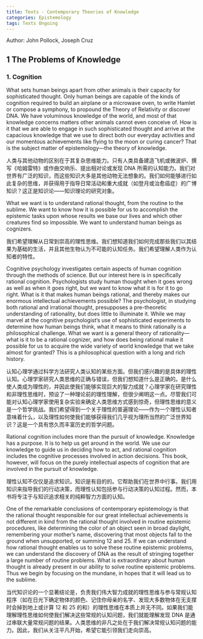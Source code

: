 ```yaml
---
title: Texts - Contemporary Theories of Knowledge
categories: Epistemology
tags: Texts Ongoing
---
```


Author: John Pollock, Joseph Cruz

## 1 The Problems of Knowledge

### 1. Cognition

What sets human beings apart from other animals is their capacity for sophisticated thought. Only human beings are capable of the kinds of cognition required to build an airplane or a microwave oven, to write Hamlet or compose a symphony, to propound the Theory of Relativity or discover DNA. We have voluminous knowledge of the world, and most of that knowledge concerns matters other animals cannot even conceive of. How is it that we are able to engage in such sophisticated thought and arrive at the capacious knowledge that we use to direct both our everyday activities and our momentous achievements like flying to the moon or curing cancer? That is the subject matter of epistemology—the theory of knowledge.

人类与其他动物的区别在于其复杂思维能力。只有人类具备建造飞机或微波炉、撰写《哈姆雷特》或作曲交响乐、提出相对论或发现 DNA 所需的认知能力。我们对世界有广泛的知识，而这些知识大多是其他动物无法想象的。我们如何能够进行如此复杂的思维，并获得用于指导日常活动和重大成就（如登月或治愈癌症）的广博知识？这正是知识论——知识理论的研究对象。

What we want is to understand rational thought, from the routine to the sublime. We want to know how it is possible for us to accomplish the epistemic tasks upon whose results we base our lives and which other creatures find so impossible. We want to understand human beings as cognizers.

我们希望理解从日常到崇高的理性思维。我们想知道我们如何完成那些我们以其结果为基础的生活，并且其他生物认为不可能的认知任务。我们希望理解人类作为认知者的特性。

Cognitive psychology investigates certain aspects of human cognition through the methods of science. But our interest here is in specifically rational cognition. Psychologists study human thought when it goes wrong as well as when it goes right, but we want to know what it is for it to go right. What is it that makes human beings rational, and thereby makes our enormous intellectual achievements possible? The psychologist, in studying both rational and irrational thought, presupposes a pre-theoretic understanding of rationality, but does little to illuminate it. While we may marvel at the cognitive psychologist’s use of sophisticated experiments to determine how human beings think, what it means to think rationally is a philosophical challenge. What we want is a general theory of rationality—what is it to be a rational cognizer, and how does being rational make it possible for us to acquire the wide variety of world knowledge that we take almost for granted? This is a philosophical question with a long and rich history.

认知心理学通过科学方法研究人类认知的某些方面。但我们感兴趣的是具体的理性认知。心理学家研究人类思维的正确与错误，但我们想知道什么是正确的。是什么使人类成为理性的，并因此使我们能够实现巨大的智力成就？心理学家在研究理性和非理性思维时，预设了一种理论前的理性理解，但很少阐明这一点。尽管我们可能对认知心理学家使用复杂实验来确定人类思维方式感到惊奇，但理性思维的意义是一个哲学挑战。我们希望得到一个关于理性的普遍理论——作为一个理性认知者意味着什么，以及理性如何使我们能够获得我们几乎视为理所当然的广泛世界知识？这是一个具有悠久而丰富历史的哲学问题。

Rational cognition includes more than the pursuit of knowledge. Knowledge has a purpose. It is to help us get around in the world. We use our knowledge to guide us in deciding how to act, and rational cognition includes the cognitive processes involved in action decisions. This book, however, will focus on the purely intellectual aspects of cognition that are involved in the pursuit of knowledge.


理性认知不仅仅是追求知识。知识是有目的的。它帮助我们在世界中行事。我们用知识来指导我们的行动决策，而理性认知包括参与行动决策的认知过程。然而，本书将专注于与知识追求相关的纯粹智力方面的认知。

One of the remarkable conclusions of contemporary epistemology is that the rational thought responsible for our great intellectual achievements is not different in kind from the rational thought involved in routine epistemic procedures, like determining the color of an object seen in broad daylight, remembering your mother’s name, discovering that most objects fall to the ground when unsupported, or summing 12 and 25. If we can understand how rational thought enables us to solve these routine epistemic problems, we can understand the discovery of DNA as the result of stringing together a large number of routine problems. What is extraordinary about human thought is already present in our ability to solve routine epistemic problems. Thus we begin by focusing on the mundane, in hopes that it will lead us to the sublime.

当代知识论的一个显著结论是，负责我们伟大智力成就的理性思维与参与常规认知程序（如在日光下确定物体的颜色、记住你母亲的名字、发现大多数物体在无支撑时会掉到地上或计算 12 和 25 的和）的理性思维在本质上并无不同。如果我们能理解理性思维如何使我们解决这些常规的认知问题，我们就能理解发现 DNA 是通过串联大量常规问题的结果。人类思维的非凡之处在于我们解决常规认知问题的能力。因此，我们从关注平凡开始，希望它能引领我们走向崇高。
